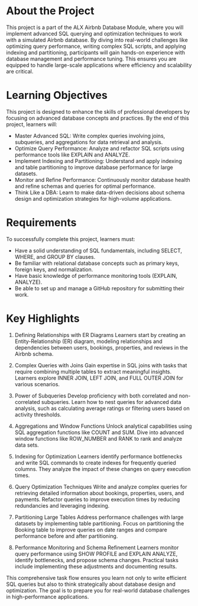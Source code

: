 # About the Project
This project is a part of the ALX Airbnb Database Module, where you will implement advanced SQL querying and optimization techniques to work with a simulated Airbnb database. By diving into real-world challenges like optimizing query performance, writing complex SQL scripts, and applying indexing and partitioning, participants will gain hands-on experience with database management and performance tuning. This ensures you are equipped to handle large-scale applications where efficiency and scalability are critical.

# Learning Objectives
This project is designed to enhance the skills of professional developers by focusing on advanced database concepts and practices. By the end of this project, learners will:

* Master Advanced SQL: Write complex queries involving joins, subqueries, and aggregations for data retrieval and analysis.
* Optimize Query Performance: Analyze and refactor SQL scripts using performance tools like EXPLAIN and ANALYZE.
* Implement Indexing and Partitioning: Understand and apply indexing and table partitioning to improve database performance for large datasets.
* Monitor and Refine Performance: Continuously monitor database health and refine schemas and queries for optimal performance.
* Think Like a DBA: Learn to make data-driven decisions about schema design and optimization strategies for high-volume applications.
# Requirements
To successfully complete this project, learners must:

* Have a solid understanding of SQL fundamentals, including SELECT, WHERE, and GROUP BY clauses.
* Be familiar with relational database concepts such as primary keys, foreign keys, and normalization.
* Have basic knowledge of performance monitoring tools (EXPLAIN, ANALYZE).
* Be able to set up and manage a GitHub repository for submitting their work.
# Key Highlights
1. Defining Relationships with ER Diagrams
Learners start by creating an Entity-Relationship (ER) diagram, modeling relationships and dependencies between users, bookings, properties, and reviews in the Airbnb schema.

2. Complex Queries with Joins
Gain expertise in SQL joins with tasks that require combining multiple tables to extract meaningful insights. Learners explore INNER JOIN, LEFT JOIN, and FULL OUTER JOIN for various scenarios.

3. Power of Subqueries
Develop proficiency with both correlated and non-correlated subqueries. Learn how to nest queries for advanced data analysis, such as calculating average ratings or filtering users based on activity thresholds.

4. Aggregations and Window Functions
Unlock analytical capabilities using SQL aggregation functions like COUNT and SUM. Dive into advanced window functions like ROW_NUMBER and RANK to rank and analyze data sets.

5. Indexing for Optimization
Learners identify performance bottlenecks and write SQL commands to create indexes for frequently queried columns. They analyze the impact of these changes on query execution times.

6. Query Optimization Techniques
Write and analyze complex queries for retrieving detailed information about bookings, properties, users, and payments. Refactor queries to improve execution times by reducing redundancies and leveraging indexing.

7. Partitioning Large Tables
Address performance challenges with large datasets by implementing table partitioning. Focus on partitioning the Booking table to improve queries on date ranges and compare performance before and after partitioning.

8. Performance Monitoring and Schema Refinement
Learners monitor query performance using SHOW PROFILE and EXPLAIN ANALYZE, identify bottlenecks, and propose schema changes. Practical tasks include implementing these adjustments and documenting results.

This comprehensive task flow ensures you learn not only to write efficient SQL queries but also to think strategically about database design and optimization. The goal is to prepare you for real-world database challenges in high-performance applications.